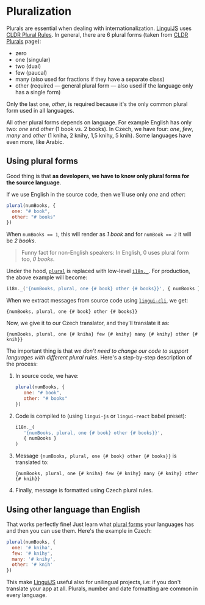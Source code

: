 # Pluralization

Plurals are essential when dealing with internationalization. [LinguiJS](https://github.com/lingui/js-lingui) uses [CLDR Plural Rules](https://unicode-org.github.io/cldr-staging/charts/latest/supplemental/language_plural_rules.html).
In general, there are 6 plural forms (taken from [CLDR Plurals](https://cldr.unicode.org/index/cldr-spec/plural-rules) page):

-   zero
-   one (singular)
-   two (dual)
-   few (paucal)
-   many (also used for fractions if they have a separate class)
-   other (required — general plural form — also used if the language
    only has a single form)

Only the last one, *other*, is required because it's the only common plural form used in all languages.

All other plural forms depends on language. For example English has only two: *one* and *other* (1 book vs. 2 books). In Czech, we have four: *one*, *few*, *many* and *other* (1 kniha, 2 knihy, 1,5 knihy, 5 knih). Some languages have even more, like Arabic.

## Using plural forms

Good thing is that **as developers, we have to know only plural forms for the source language**.

If we use English in the source code, then we'll use only *one* and *other*:

``` js
plural(numBooks, {
  one: "# book",
  other: "# books"
})
```

When `numBooks == 1`, this will render as *1 book* and for `numBook == 2` it will be *2 books*.

> Funny fact for non-English speakers: In English, 0 uses plural form too, *0 books*.

Under the hood, [`plural`](/docs/ref/macro.md#plural) is replaced with low-level [`i18n._`](/docs/ref/core.md#i18n._). For production, the above example will become:

``` js
i18n._('{numBooks, plural, one {# book} other {# books}}', { numBooks })
```

When we extract messages from source code using [`lingui-cli`](/docs/tutorials/cli.md), we get:

``` icu-message-format
{numBooks, plural, one {# book} other {# books}}
```

Now, we give it to our Czech translator, and they'll translate it as:

``` icu-message-format
{numBooks, plural, one {# kniha} few {# knihy} many {# knihy} other {# knih}}
```

The important thing is that *we don't need to change our code to support languages with different plural rules*. Here's a step-by-step description of the process:

1.  In source code, we have:

    ``` js
    plural(numBooks, {
       one: "# book",
       other: "# books"
    })
    ```

2.  Code is compiled to (using `lingui-js` or `lingui-react` babel preset):

    ``` js
    i18n._(
       '{numBooks, plural, one {# book} other {# books}}',
       { numBooks }
    )
    ```

3.  Message `{numBooks, plural, one {# book} other {# books}}` is translated to:

    ``` icu-message-format
    {numBooks, plural, one {# kniha} few {# knihy} many {# knihy} other {# knih}}
    ```

4.  Finally, message is formatted using Czech plural rules.

## Using other language than English

That works perfectly fine! Just learn what [plural forms](http://www.unicode.org/cldr/charts/latest/supplemental/language_plural_rules.html) your languages has and then you can use them. Here's the example in Czech:

``` js
plural(numBooks, {
  one: '# kniha',
  few: '# knihy',
  many: '# knihy',
  other: '# knih'
})
```

This make [LinguiJS](https://github.com/lingui/js-lingui) useful also for unilingual projects, i.e: if you don't translate your app at all. Plurals, number and date formatting are common in every language.
